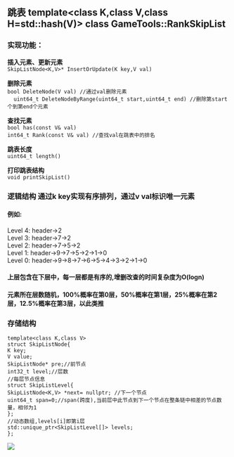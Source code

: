 ## 跳表 template<class K,class V,class H=std::hash(V)> class GameTools::RankSkipList
### 实现功能：  
**插入元素、更新元素**  <br>
```SkipListNode<K,V>* InsertOrUpdate(K key,V val)  ```

**删除元素** <br>
```bool DeleteNode(V val) //通过val删除元素```<br>
```  uint64_t DeleteNodeByRange(uint64_t start,uint64_t end) //删除第start个到第end个元素```

**查找元素**  <br>
```bool has(const V& val)```<br>
```int64_t Rank(const V& val) //查找val在跳表中的排名```

**跳表长度** <br>
```uint64_t length()```

**打印跳表结构** <br>
```void printSkipList()```


### 逻辑结构 通过k key实现有序排列，通过v val标识唯一元素
#### 例如:
Level 4: header->2<br>
Level 3: header->7->2<br>
Level 2: header->7->5->2<br>
Level 1: header->9->7->5->2->1->0<br>
Level 0: header->9->8->7->6->5->4->3->2->1->0<br>
#### 上层包含在下层中，每一层都是有序的,增删改查的时间复杂度为O(logn)
#### 元素所在层数随机，100%概率在第0层，50%概率在第1层，25%概率在第2层，12.5%概率在第3层，以此类推

### 存储结构
```
template<class K,class V>
struct SkipListNode{
K key;
V value;
SkipListNode* pre;//前节点
int32_t level;//层数
//每层节点信息
struct SkipListLevel{
SkipListNode<K,V> *next= nullptr; //下一个节点
uint64_t span=0;//span(跨度),当前层中此节点到下一个节点在整条链中相差的节点数量，相邻为1
};
//动态数组,levels[i]即第i层
std::unique_ptr<SkipListLevel[]> levels;
};
```
![](./skip_list.png)
